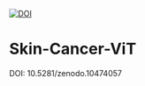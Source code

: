 [![DOI](https://zenodo.org/badge/doi/10.5281/zenodo.10449627.svg)](http://dx.doi.org/10.5281/zenodo.10449627)
# Skin-Cancer-ViT

DOI: 10.5281/zenodo.10474057
